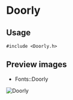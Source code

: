 Doorly
==========

Usage
------

    #include <Doorly.h>

Preview images
--------------
* Fonts::Doorly 

![Doorly](https://raw.githubusercontent.com/DisplayCore/Doorly/master/Preview/Doorly.png)

